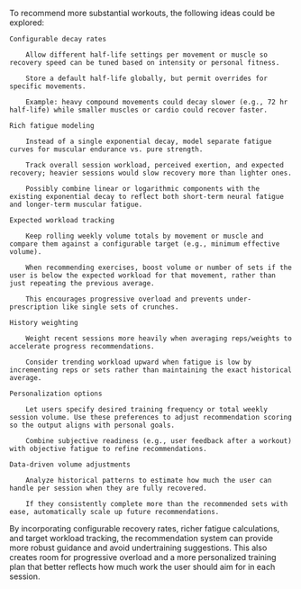 
To recommend more substantial workouts, the following ideas could be explored:

    Configurable decay rates

        Allow different half‑life settings per movement or muscle so recovery speed can be tuned based on intensity or personal fitness.

        Store a default half‑life globally, but permit overrides for specific movements.

        Example: heavy compound movements could decay slower (e.g., 72 hr half-life) while smaller muscles or cardio could recover faster.

    Rich fatigue modeling

        Instead of a single exponential decay, model separate fatigue curves for muscular endurance vs. pure strength.

        Track overall session workload, perceived exertion, and expected recovery; heavier sessions would slow recovery more than lighter ones.

        Possibly combine linear or logarithmic components with the existing exponential decay to reflect both short‑term neural fatigue and longer‑term muscular fatigue.

    Expected workload tracking

        Keep rolling weekly volume totals by movement or muscle and compare them against a configurable target (e.g., minimum effective volume).

        When recommending exercises, boost volume or number of sets if the user is below the expected workload for that movement, rather than just repeating the previous average.

        This encourages progressive overload and prevents under-prescription like single sets of crunches.

    History weighting

        Weight recent sessions more heavily when averaging reps/weights to accelerate progress recommendations.

        Consider trending workload upward when fatigue is low by incrementing reps or sets rather than maintaining the exact historical average.

    Personalization options

        Let users specify desired training frequency or total weekly session volume. Use these preferences to adjust recommendation scoring so the output aligns with personal goals.

        Combine subjective readiness (e.g., user feedback after a workout) with objective fatigue to refine recommendations.

    Data-driven volume adjustments

        Analyze historical patterns to estimate how much the user can handle per session when they are fully recovered.

        If they consistently complete more than the recommended sets with ease, automatically scale up future recommendations.

By incorporating configurable recovery rates, richer fatigue calculations, and target workload tracking, the recommendation system can provide more robust guidance and avoid undertraining suggestions. This also creates room for progressive overload and a more personalized training plan that better reflects how much work the user should aim for in each session.
